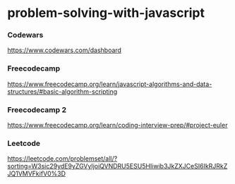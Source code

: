 # problem-solving-with-javascript
### Codewars
https://www.codewars.com/dashboard
### Freecodecamp
https://www.freecodecamp.org/learn/javascript-algorithms-and-data-structures/#basic-algorithm-scripting
### Freecodecamp 2
https://www.freecodecamp.org/learn/coding-interview-prep/#project-euler
### Leetcode
https://leetcode.com/problemset/all/?sorting=W3sic29ydE9yZGVyIjoiQVNDRU5ESU5HIiwib3JkZXJCeSI6IkRJRkZJQ1VMVFkifV0%3D